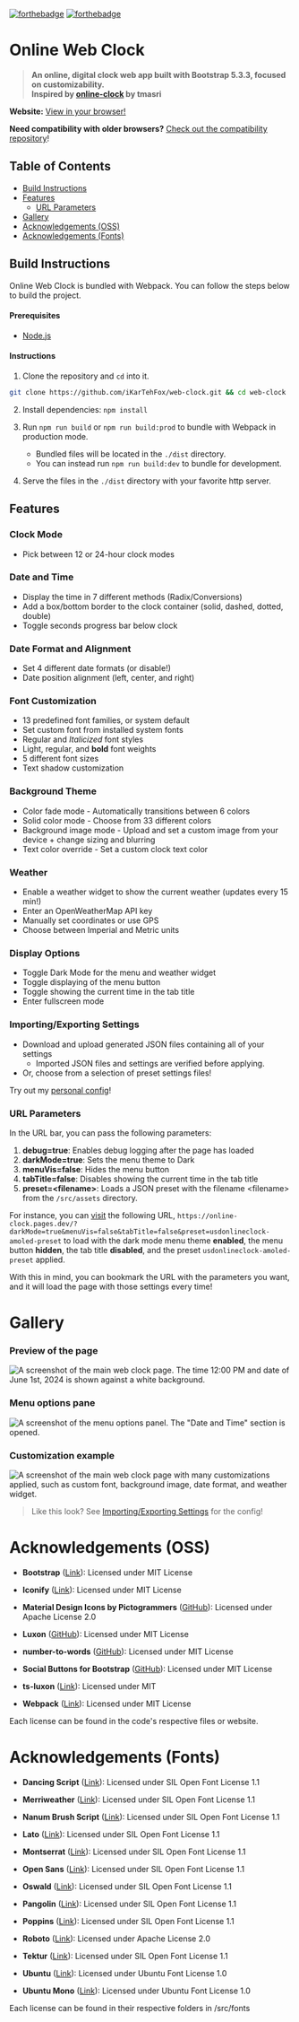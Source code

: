 [![forthebadge](https://forthebadge.com/images/badges/built-with-love.svg)](https://forthebadge.com)
[![forthebadge](https://forthebadge.com/images/badges/works-on-my-machine-1.svg)](https://forthebadge.com)

# Online Web Clock
> **An online, digital clock web app built with Bootstrap 5.3.3, focused on customizability.  
Inspired by [online-clock](https://github.com/tmasri/online-clock) by tmasri**

**Website:** [View in your browser!](https://online-clock.pages.dev)

**Need compatibility with older browsers?** [Check out the compatibility repository](https://github.com/iKarTehFox/web-clock-compatibility)!

## Table of Contents
- [Build Instructions](#build-instructions)
- [Features](#features)
  - [URL Parameters](#url-parameters)
- [Gallery](#gallery)
- [Acknowledgements (OSS)](#acknowledgements-oss)
- [Acknowledgements (Fonts)](#acknowledgements-fonts)

## Build Instructions
Online Web Clock is bundled with Webpack. You can follow the steps below to build the project.

#### Prerequisites
 - [Node.js](https://nodejs.org/)

#### Instructions
1. Clone the repository and `cd` into it.
```bash
git clone https://github.com/iKarTehFox/web-clock.git && cd web-clock
```
2. Install dependencies: `npm install`

3. Run `npm run build` or `npm run build:prod` to bundle with Webpack in production mode.
   - Bundled files will be located in the `./dist` directory.
   - You can instead run `npm run build:dev` to bundle for development.

4. Serve the files in the `./dist` directory with your favorite http server.

## Features
### Clock Mode
 - Pick between 12 or 24-hour clock modes
### Date and Time
 - Display the time in 7 different methods (Radix/Conversions)  
 - Add a box/bottom border to the clock container (solid, dashed, dotted, double)  
 - Toggle seconds progress bar below clock
### Date Format and Alignment
 - Set 4 different date formats (or disable!)  
 - Date position alignment (left, center, and right)
### Font Customization
 - 13 predefined font families, or system default  
 - Set custom font from installed system fonts  
 - Regular and _Italicized_ font styles  
 - Light, regular, and **bold** font weights  
 - 5 different font sizes  
 - Text shadow customization  
### Background Theme
 - Color fade mode - Automatically transitions between 6 colors  
 - Solid color mode - Choose from 33 different colors  
 - Background image mode - Upload and set a custom image from your device + change sizing and blurring  
 - Text color override - Set a custom clock text color
### Weather
 - Enable a weather widget to show the current weather (updates every 15 min!)
 - Enter an OpenWeatherMap API key
 - Manually set coordinates or use GPS
 - Choose between Imperial and Metric units
### Display Options
 - Toggle Dark Mode for the menu and weather widget
 - Toggle displaying of the menu button
 - Toggle showing the current time in the tab title
 - Enter fullscreen mode
### Importing/Exporting Settings
 - Download and upload generated JSON files containing all of your settings  
   - Imported JSON files and settings are verified before applying.
 - Or, choose from a selection of preset settings files!

 Try out my [personal config](/src/assets/usdonlineclock-preset.json)!
### URL Parameters
In the URL bar, you can pass the following parameters:  
 1. **debug=true**: Enables debug logging after the page has loaded
 2. **darkMode=true**: Sets the menu theme to Dark
 3. **menuVis=false**: Hides the menu button
 4. **tabTitle=false**: Disables showing the current time in the tab title
 5. **preset=\<filename\>**: Loads a JSON preset with the filename \<filename\> from the `/src/assets` directory.

 For instance, you can [visit](https://online-clock.pages.dev/?darkMode=true&menuVis=false&tabTitle=false&preset=usdonlineclock-amoled-preset) the following URL, `https://online-clock.pages.dev/?darkMode=true&menuVis=false&tabTitle=false&preset=usdonlineclock-amoled-preset` to load with the dark mode menu theme **enabled**, the menu button **hidden**, the tab title **disabled**, and the preset `usdonlineclock-amoled-preset` applied.

 With this in mind, you can bookmark the URL with the parameters you want, and it will load the page with those settings every time!
 
# Gallery
### Preview of the page  
 ![A screenshot of the main web clock page. The time 12:00 PM and date of June 1st, 2024 is shown against a white background.](/src/assets/images/main.png)  
### Menu options pane
 ![A screenshot of the menu options panel. The "Date and Time" section is opened.](/src/assets/images/menu.png)  
### Customization example
 ![A screenshot of the main web clock page with many customizations applied, such as custom font, background image, date format, and weather widget.](/src/assets/images/customizable.png)  
 > Like this look? See [Importing/Exporting Settings](#importingexporting-settings) for the config!
 
# Acknowledgements (OSS)
- **Bootstrap** ([Link](https://getbootstrap.com/)): Licensed under MIT License
 
- **Iconify** ([Link](https://iconify.design)): Licensed under MIT License
 
- **Material Design Icons by Pictogrammers** ([GitHub](https://github.com/Templarian/MaterialDesign)): Licensed under Apache License 2.0
 
- **Luxon** ([GitHub](https://github.com/moment/luxon)): Licensed under MIT License
 
- **number-to-words** ([GitHub](https://github.com/marlun78/number-to-words)): Licensed under MIT License
 
- **Social Buttons for Bootstrap** ([GitHub](https://github.com/lipis/bootstrap-social)): Licensed under MIT License

- **ts-luxon** ([Link](https://www.npmjs.com/package/ts-luxon)): Licensed under MIT

- **Webpack** ([Link](https://webpack.js.org/)): Licensed under MIT License

Each license can be found in the code's respective files or website.
 
# Acknowledgements (Fonts)
 
- **Dancing Script** ([Link](https://fonts.google.com/specimen/Dancing+Script)): Licensed under SIL Open Font License 1.1

- **Merriweather** ([Link](https://fonts.google.com/specimen/Merriweather)): Licensed under SIL Open Font License 1.1

- **Nanum Brush Script** ([Link](https://fonts.google.com/specimen/Nanum+Brush+Script)): Licensed under SIL Open Font License 1.1
 
- **Lato** ([Link](https://fonts.google.com/specimen/Lato)): Licensed under SIL Open Font License 1.1
 
- **Montserrat** ([Link](https://fonts.google.com/specimen/Montserrat)): Licensed under SIL Open Font License 1.1
 
- **Open Sans** ([Link](https://fonts.google.com/specimen/Open+Sans)): Licensed under SIL Open Font License 1.1
 
- **Oswald** ([Link](https://fonts.google.com/specimen/Oswald)): Licensed under SIL Open Font License 1.1

- **Pangolin** ([Link](https://fonts.google.com/specimen/Pangolin)): Licensed under SIL Open Font License 1.1
 
- **Poppins** ([Link](https://fonts.google.com/specimen/Poppins)): Licensed under SIL Open Font License 1.1
 
- **Roboto** ([Link](https://fonts.google.com/specimen/Roboto)): Licensed under Apache License 2.0

- **Tektur** ([Link](https://fonts.google.com/specimen/Tektur)): Licensed under SIL Open Font License 1.1
 
- **Ubuntu** ([Link](https://fonts.google.com/specimen/Ubuntu)): Licensed under Ubuntu Font License 1.0
 
- **Ubuntu Mono** ([Link](https://fonts.google.com/specimen/Ubuntu+Mono)): Licensed under Ubuntu Font License 1.0
 
 Each license can be found in their respective folders in /src/fonts
